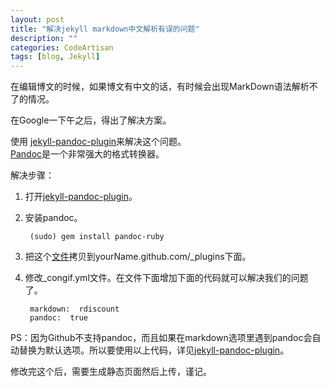 ```yaml
---
layout: post
title: "解决jekyll markdown中文解析有误的问题"
description: ""
categories: CodeArtisan
tags: [blog, Jekyll]
---
```



在编辑博文的时候，如果博文有中文的话，有时候会出现MarkDown语法解析不了的情况。

在Google一下午之后，得出了解决方案。

使用 [jekyll-pandoc-plugin](https://github.com/dsanson/jekyll-pandoc-plugin)来解决这个问题。   
[Pandoc](http://yanping.me/cn/blog/2012/03/13/pandoc/)是一个非常强大的格式转换器。

解决步骤：  

1. 打开[jekyll-pandoc-plugin](https://github.com/dsanson/jekyll-pandoc-plugin)。
2. 安装pandoc。  

		(sudo) gem install pandoc-ruby
3. 把这个[文件](https://github.com/dsanson/jekyll-pandoc-plugin/blob/master/pandoc_markdown.rb)拷贝到yourName.github.com/_plugins下面。
4. 修改_congif.yml文件。在文件下面增加下面的代码就可以解决我们的问题了。  

		markdown:  rdiscount  
		pandoc:  true  
		
PS：因为Github不支持pandoc，而且如果在markdown选项里遇到pandoc会自动替换为默认选项。所以要使用以上代码，详见[jekyll-pandoc-plugin](https://github.com/dsanson/jekyll-pandoc-plugin)。

修改完这个后，需要生成静态页面然后上传，谨记。
